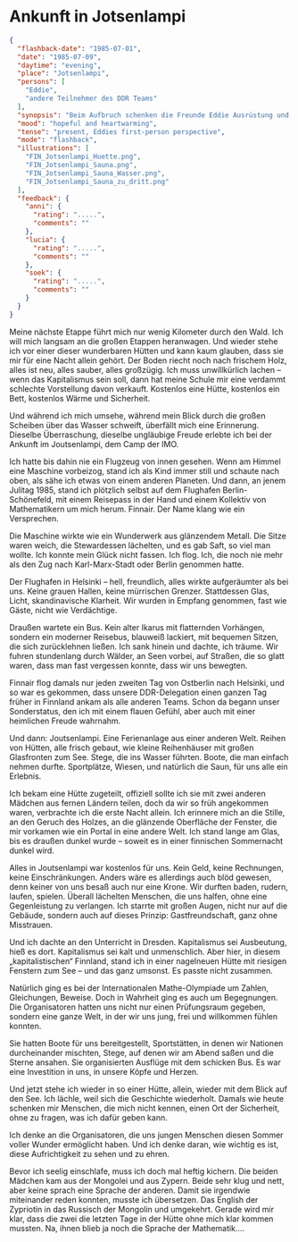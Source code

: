 # Ankunft in Jotsenlampi

```json
{
  "flashback-date": "1985-07-01",
  "date": "1985-07-09",
  "daytime": "evening",
  "place": "Jotsenlampi",
  "persons": [
    "Eddie",
    "andere Teilnehmer des DDR Teams"
  ],
  "synopsis": "Beim Aufbruch schenken die Freunde Eddie Ausrüstung und sprechen ihr Mut zu, mit einem Ziel im Westen: Paderborn.",
  "mood": "hopeful and heartwarming",
  "tense": "present, Eddies first-person perspective",
  "mode": "flashback",
  "illustrations": [
    "FIN_Jotsenlampi_Huette.png",
    "FIN_Jotsenlampi_Sauna.png",
    "FIN_Jotsenlampi_Sauna_Wasser.png",
    "FIN_Jotsenlampi_Sauna_zu_dritt.png"
  ],
  "feedback": {
    "anni": {
      "rating": ".....",
      "comments": ""
    },
    "lucia": {
      "rating": ".....",
      "comments": ""
    },
    "soek": {
      "rating": ".....",
      "comments": ""
    }
  }
}
```
Meine nächste Etappe führt mich nur wenig Kilometer durch den Wald. Ich will
mich langsam an die großen Etappen heranwagen. Und wieder stehe ich vor einer
dieser wunderbaren Hütten und kann kaum glauben, dass sie mir für eine Nacht
allein gehört. Der Boden riecht noch nach frischem Holz, alles ist neu, alles
sauber, alles großzügig. Ich muss unwillkürlich lachen – wenn das Kapitalismus
sein soll, dann hat meine Schule mir eine verdammt schlechte Vorstellung davon
verkauft. Kostenlos eine Hütte, kostenlos ein Bett, kostenlos Wärme und
Sicherheit.

Und während ich mich umsehe, während mein Blick durch die großen Scheiben über
das Wasser schweift, überfällt mich eine Erinnerung. Dieselbe Überraschung,
dieselbe ungläubige Freude erlebte ich bei der Ankunft im Joutsenlampi, dem Camp
der IMO.

Ich hatte bis dahin nie ein Flugzeug von innen gesehen. Wenn am Himmel eine
Maschine vorbeizog, stand ich als Kind immer still und schaute nach oben, als
sähe ich etwas von einem anderen Planeten. Und dann, an jenem Julitag 1985,
stand ich plötzlich selbst auf dem Flughafen Berlin-Schönefeld, mit einem
Reisepass in der Hand und einem Kollektiv von Mathematikern um mich herum.
Finnair. Der Name klang wie ein Versprechen.

Die Maschine wirkte wie ein Wunderwerk aus glänzendem Metall. Die Sitze waren
weich, die Stewardessen lächelten, und es gab Saft, so viel man wollte. Ich
konnte mein Glück nicht fassen. Ich flog. Ich, die noch nie mehr als den Zug
nach Karl-Marx-Stadt oder Berlin genommen hatte.

Der Flughafen in Helsinki – hell, freundlich, alles wirkte aufgeräumter als bei
uns. Keine grauen Hallen, keine mürrischen Grenzer. Stattdessen Glas, Licht,
skandinavische Klarheit. Wir wurden in Empfang genommen, fast wie Gäste, nicht
wie Verdächtige.

Draußen wartete ein Bus. Kein alter Ikarus mit flatternden Vorhängen, sondern
ein moderner Reisebus, blauweiß lackiert, mit bequemen Sitzen, die sich
zurücklehnen ließen. Ich sank hinein und dachte, ich träume. Wir fuhren
stundenlang durch Wälder, an Seen vorbei, auf Straßen, die so glatt waren, dass
man fast vergessen konnte, dass wir uns bewegten.

Finnair flog damals nur jeden zweiten Tag von Ostberlin nach Helsinki, und so
war es gekommen, dass unsere DDR-Delegation einen ganzen Tag früher in Finnland
ankam als alle anderen Teams. Schon da begann unser Sonderstatus, den ich mit
einem flauen Gefühl, aber auch mit einer heimlichen Freude wahrnahm.

Und dann: Joutsenlampi. Eine Ferienanlage aus einer anderen Welt. Reihen von
Hütten, alle frisch gebaut, wie kleine Reihenhäuser mit großen Glasfronten zum
See. Stege, die ins Wasser führten. Boote, die man einfach nehmen durfte.
Sportplätze, Wiesen, und natürlich die Saun, für uns alle ein Erlebnis.

Ich bekam eine Hütte zugeteilt, offiziell sollte ich sie mit zwei anderen
Mädchen aus fernen Ländern teilen, doch da wir so früh angekommen waren,
verbrachte ich die erste Nacht allein. Ich erinnere mich an die Stille, an den
Geruch des Holzes, an die glänzende Oberfläche der Fenster, die mir vorkamen wie
ein Portal in eine andere Welt. Ich stand lange am Glas, bis es draußen dunkel
wurde – soweit es in einer finnischen Sommernacht dunkel wird.

Alles in Joutsenlampi war kostenlos für uns. Kein Geld, keine Rechnungen, keine
Einschränkungen. Anders wäre es allerdings auch blöd gewesen, denn keiner von
uns besaß auch nur eine Krone. Wir durften baden, rudern, laufen, spielen.
Überall lächelten Menschen, die uns halfen, ohne eine Gegenleistung zu
verlangen. Ich starrte mit großen Augen, nicht nur auf die Gebäude, sondern auch
auf dieses Prinzip: Gastfreundschaft, ganz ohne Misstrauen.

Und ich dachte an den Unterricht in Dresden. Kapitalismus sei Ausbeutung, hieß
es dort. Kapitalismus sei kalt und unmenschlich. Aber hier, in diesem
„kapitalistischen“ Finnland, stand ich in einer nagelneuen Hütte mit riesigen
Fenstern zum See – und das ganz umsonst. Es passte nicht zusammen.

Natürlich ging es bei der Internationalen Mathe-Olympiade um Zahlen,
Gleichungen, Beweise. Doch in Wahrheit ging es auch um Begegnungen. Die
Organisatoren hatten uns nicht nur einen Prüfungsraum gegeben, sondern eine
ganze Welt, in der wir uns jung, frei und willkommen fühlen konnten.

Sie hatten Boote für uns bereitgestellt, Sportstätten, in denen wir Nationen
durcheinander mischten, Stege, auf denen wir am Abend saßen und die Sterne
ansahen. Sie organisierten Ausflüge mit dem schicken Bus. Es war eine
Investition in uns, in unsere Köpfe und Herzen.

Und jetzt stehe ich wieder in so einer Hütte, allein, wieder mit dem Blick auf
den See. Ich lächle, weil sich die Geschichte wiederholt. Damals wie heute
schenken mir Menschen, die mich nicht kennen, einen Ort der Sicherheit, ohne zu
fragen, was ich dafür geben kann.

Ich denke an die Organisatoren, die uns jungen Menschen diesen Sommer voller
Wunder ermöglicht haben. Und ich denke daran, wie wichtig es ist, diese
Aufrichtigkeit zu sehen und zu ehren.

Bevor ich seelig einschlafe, muss ich doch mal heftig kichern. Die beiden
Mädchen kam aus der Mongolei und aus Zypern. Beide sehr klug und nett, aber
keine sprach eine Sprache der anderen. Damit sie irgendwie miteinander reden
konnten, musste ich übersetzen. Das English der Zypriotin in das Russisch der
Mongolin und umgekehrt. Gerade wird mir klar, dass die zwei die letzten Tage in
der Hütte ohne mich klar kommen mussten. Na, ihnen blieb ja noch die Sprache der
Mathematik....
